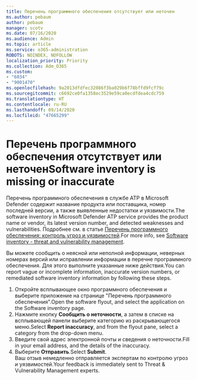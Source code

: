 ```yaml
---
title: Перечень программного обеспечения отсутствует или неточен
ms.author: pebaum
author: pebaum
manager: scotv
ms.date: 07/16/2020
ms.audience: Admin
ms.topic: article
ms.service: o365-administration
ROBOTS: NOINDEX, NOFOLLOW
localization_priority: Priority
ms.collection: Adm_O365
ms.custom:
- "6034"
- "9001470"
ms.openlocfilehash: 9a2013dfdfec32086f3ba029b6f78bffd9fcf79c
ms.sourcegitcommit: c6692ce0fa1358ec3529e59ca0ecdfdea4cdc759
ms.translationtype: HT
ms.contentlocale: ru-RU
ms.lasthandoff: 09/14/2020
ms.locfileid: "47665299"
---
```

# <a name="software-inventory-is-missing-or-inaccurate"></a><span data-ttu-id="fc5ad-102">Перечень программного обеспечения отсутствует или неточен</span><span class="sxs-lookup"><span data-stu-id="fc5ad-102">Software inventory is missing or inaccurate</span></span>

<span data-ttu-id="fc5ad-103">Перечень программного обеспечения в службе ATP в Microsoft Defender содержит название продукта или поставщика, номер последней версии, а также выявленные недостатки и уязвимости.</span><span class="sxs-lookup"><span data-stu-id="fc5ad-103">The software inventory in Microsoft Defender ATP service provides the product name or vendor, its latest version number, and detected weaknesses and vulnerabilities.</span></span> <span data-ttu-id="fc5ad-104">Подробнее см. в статье [Перечень программного обеспечения: контроль угроз и уязвимостей](https://docs.microsoft.com/windows/security/threat-protection/microsoft-defender-atp/tvm-software-inventory).</span><span class="sxs-lookup"><span data-stu-id="fc5ad-104">For more info, see [Software inventory - threat and vulnerability management](https://docs.microsoft.com/windows/security/threat-protection/microsoft-defender-atp/tvm-software-inventory).</span></span>

<span data-ttu-id="fc5ad-105">Вы можете сообщить о неясной или неполной информации, неверных номерах версий или исправлении информации в перечне программного обеспечения. Для этого выполните указанные ниже действия.</span><span class="sxs-lookup"><span data-stu-id="fc5ad-105">You can report vague or incomplete information, inaccurate version numbers, or remediated software inventory information by following these steps.</span></span>  

1. <span data-ttu-id="fc5ad-106">Откройте всплывающее окно программного обеспечения и выберите приложение на странице "Перечень программного обеспечения".</span><span class="sxs-lookup"><span data-stu-id="fc5ad-106">Open the software flyout, and select the application on the Software inventory page.</span></span>
2. <span data-ttu-id="fc5ad-107">Нажмите кнопку **Сообщить о неточности**, а затем в списке на всплывающей панели выберите категорию из раскрывающегося меню.</span><span class="sxs-lookup"><span data-stu-id="fc5ad-107">Select **Report inaccuracy**, and from the flyout pane, select a category from the drop-down menu.</span></span>
3. <span data-ttu-id="fc5ad-108">Введите свой адрес электронной почты и сведения о неточности.</span><span class="sxs-lookup"><span data-stu-id="fc5ad-108">Fill in your email address, and the details of the inaccuracy.</span></span>
4. <span data-ttu-id="fc5ad-109">Выберите **Отправить**.</span><span class="sxs-lookup"><span data-stu-id="fc5ad-109">Select **Submit**.</span></span></br>
    <span data-ttu-id="fc5ad-110">Ваш отзыв немедленно отправляется экспертам по контролю угроз и уязвимостей.</span><span class="sxs-lookup"><span data-stu-id="fc5ad-110">Your feedback is immediately sent to Threat & Vulnerability Management experts.</span></span>